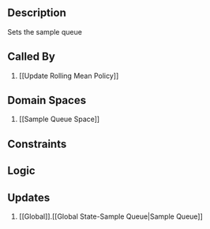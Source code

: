 ## Description

Sets the sample queue
## Called By
1. [[Update Rolling Mean Policy]]
## Domain Spaces
1. [[Sample Queue Space]]
## Constraints
## Logic


## Updates

1. [[Global]].[[Global State-Sample Queue|Sample Queue]]
